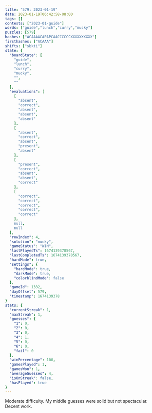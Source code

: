 ```yaml
---
title: "579: 2023-01-19"
date: 2023-01-19T06:42:58-08:00
tags: []
contests: ["2023-01-guide"]
words: ["guide","lunch","curry","mucky"]
puzzles: [579]
hashes: ["ACAAAACAPAPCAACCCCCCXXXXXXXXXX"]
firsthashes: ["ACAAA"]
shifts: ["sbkti"]
state: {
  "boardState": [
    "guide",
    "lunch",
    "curry",
    "mucky",
    "",
    ""
  ],
  "evaluations": [
    [
      "absent",
      "correct",
      "absent",
      "absent",
      "absent"
    ],
    [
      "absent",
      "correct",
      "absent",
      "present",
      "absent"
    ],
    [
      "present",
      "correct",
      "absent",
      "absent",
      "correct"
    ],
    [
      "correct",
      "correct",
      "correct",
      "correct",
      "correct"
    ],
    null,
    null
  ],
  "rowIndex": 4,
  "solution": "mucky",
  "gameStatus": "WIN",
  "lastPlayedTs": 1674139378567,
  "lastCompletedTs": 1674139378567,
  "hardMode": true,
  "settings": {
    "hardMode": true,
    "darkMode": true,
    "colorblindMode": false
  },
  "gameId": 1332,
  "dayOffset": 579,
  "timestamp": 1674139378
}
stats: {
  "currentStreak": 1,
  "maxStreak": 1,
  "guesses": {
    "1": 0,
    "2": 0,
    "3": 0,
    "4": 1,
    "5": 0,
    "6": 0,
    "fail": 0
  },
  "winPercentage": 100,
  "gamesPlayed": 1,
  "gamesWon": 1,
  "averageGuesses": 4,
  "isOnStreak": false,
  "hasPlayed": true
}
---
```

<!-- more -->
Moderate difficulty. My middle guesses were solid but not spectacular. Decent work.
